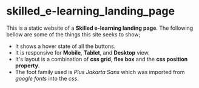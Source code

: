 # skilled_e-learning_landing_page
This is a static website of a **Skilled e-learning landing page**.
The following bellow are some of the things this site seeks to show;
- It shows a hover state of all the buttons.
- It is responsive for **Mobile**, **Tablet**, and **Desktop** view.
- It's layout is a combination of **css grid**, **flex box** and the **css position property**.
- The foot family used is *Plus Jakarta Sans* which was imported from *google fonts* into the *css*.
